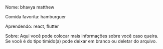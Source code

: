 Nome: bhavya matthew

Comida favorita: hamburguer

Aprendendo: react, flutter

Sobre: Aqui você pode colocar mais informações sobre você caso queira.
Se você é do tipo tímido(a) pode deixar em branco ou deletar do arquivo.
